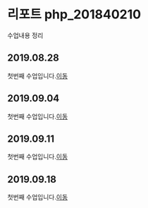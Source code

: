 # 리포트 php_201840210
수업내용 정리

## 2019.08.28
첫번째 수업입니다.[이동](./01)

## 2019.09.04
첫번째 수업입니다.[이동](./02/lecture_02)

## 2019.09.11
첫번째 수업입니다.[이동](./lecture_03)

## 2019.09.18
첫번째 수업입니다.[이동](./lecture_04)

